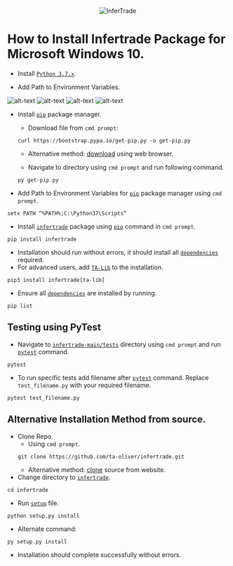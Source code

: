 <p align="center">
  <img src="https://www.infertrade.com/static/media/InferTradeLogo.5c2cc437.svg" alt="InferTrade"/>
</p>




# How to Install Infertrade Package for Microsoft Windows 10.


 
- Install [`Python 3.7.x`](https://www.python.org/).
 
- Add Path to Environment Variables.

 ![alt-text](https://github.com/ta-oliver/infertrade/blob/main/docs/images/run_dialog_box.jpg)
 ![alt-text](https://github.com/ta-oliver/infertrade/blob/main/docs/images/2%20environment_variables.jpg)
 ![alt-text](https://github.com/ta-oliver/infertrade/blob/main/docs/images/3edit_environment_variables.jpg)
 ![alt-text](https://github.com/ta-oliver/infertrade/blob/main/docs/images/4add_path.jpg)
 
- Install [`pip`](https://pip.pypa.io/en/stable/) package manager. 
 
  - Download file from  `cmd prompt`:
  ```
  curl https://bootstrap.pypa.io/get-pip.py -o get-pip.py
  ```
  - Alternative method: [download](https://bootstrap.pypa.io/get-pip.py) using web browser.
  
  - Navigate to directory using `cmd prompt` and run following command.
  ```
  py get-pip.py
  ```
- Add Path to Environment Variables for [`pip`](https://pip.pypa.io/en/stable/) package manager using `cmd prompt`.
```
setx PATH “%PATH%;C:\Python37\Scripts”
```

- Install [`infertrade`](https://github.com/ta-oliver/infertrade) package using [`pip`](https://pip.pypa.io/en/stable/) command in `cmd prompt`.
 ```
 pip install infertrade
 ```
- Installation should run without errors, it should install all [`dependencies`](https://github.com/ta-oliver/infertrade/blob/holderfolyf-patch-1/requirements.txt) required.
- For advanced users, add [`TA-Lib`](https://www.ta-lib.org/) to the installation.
```
pip3 install infertrade[ta-lib]
```
- Ensure all [`dependencies`](https://github.com/ta-oliver/infertrade/blob/holderfolyf-patch-1/requirements.txt) are installed by running.
 ```
 pip list
 ```
## Testing using PyTest

  - Navigate to [`infertrade-main/tests`](https://github.com/ta-oliver/infertrade/tree/main/tests) directory using `cmd prompt`  and run [`pytest`](https://pytest.org/en/stable/) command.
  ```
  pytest
  ```
  - To run specific tests add filename after [`pytest`](https://pytest.org/en/stable/) command. Replace `test_filename.py` with your required filename.
  ```
  pytest test_filename.py
  ```
 
## Alternative Installation Method from source.
 
- Clone Repo. 
  - Using `cmd prompt`.
  ```
  git clone https://github.com/ta-oliver/infertrade.git
  ```
  - Alternative method: [clone](https://github.com/ta-oliver/infertrade/tree/main) source from website.
- Change directory to [`infertrade`](https://github.com/ta-oliver/infertrade).
 
 ```
 cd infertrade
 ```
- Run [`setup`](https://github.com/ta-oliver/infertrade/blob/main/setup.py) file.
 ```
 python setup.py install
 ```
- Alternate command:
 ```
 py setup.py install
 ```
- Installation should complete successfully without errors.
